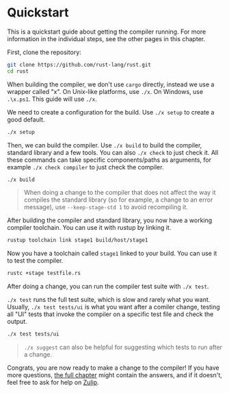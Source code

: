 # Quickstart

This is a quickstart guide about getting the compiler running. For more information in the individual steps,
see the other pages in this chapter.

First, clone the repository:

```sh
git clone https://github.com/rust-lang/rust.git
cd rust
```

When building the compiler, we don't use `cargo` directly, instead we use a wrapper called "x".
On Unix-like platforms, use `./x`. On Windows, use `.\x.ps1`. This guide will use `./x`.

We need to create a configuration for the build. Use `./x setup` to create a good default.

```sh
./x setup
```

Then, we can build the compiler. Use `./x build` to build the compiler, standard library and a few tools.
You can also `./x check` to just check it.
All these commands can take specific components/paths as arguments, for example `./x check compiler` to just check the compiler.

```sh
./x build
```

> When doing a change to the compiler that does not affect the way it compiles the standard library
(so for example, a change to an error message), use `--keep-stage-std 1` to avoid recompiling it.

After building the compiler and standard library, you now have a working compiler toolchain.
You can use it with rustup by linking it.

```sh
rustup toolchain link stage1 build/host/stage1
```

Now you have a toolchain called `stage1` linked to your build. You can use it to test the compiler.

```sh
rustc +stage testfile.rs
```

After doing a change, you can run the compiler test suite with `./x test`.

`./x test` runs the full test suite, which is slow and rarely what you want.
Usually, `./x test tests/ui` is what you want after a comiler change,
testing all "UI" tests that invoke the compiler on a specific test file and check the output.

```sh
./x test tests/ui
```

> `./x suggest` can also be helpful for suggesting which tests to run after a change.

Congrats, you are now ready to make a change to the compiler! If you have more questions,
[the full chapter](./how-to-build-and-run.md) might contain the answers, and if it doesn't,
feel free to ask for help on [Zulip](https://rust-lang.zulipchat.com/#narrow/stream/182449-t-compiler.2Fhelp).